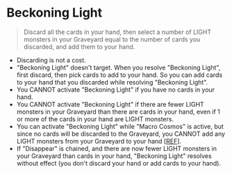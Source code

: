 # Beckoning Light

> Discard all the cards in your hand, then select a number of LIGHT monsters in your Graveyard equal to the number of cards you discarded, and add them to your hand.

*   Discarding is not a cost.
*   "Beckoning Light" doesn't target. When you resolve "Beckoning Light", first discard, then pick cards to add to your hand. So you can add cards to your hand that you discarded while resolving "Beckoning Light".
*   You CANNOT activate "Beckoning Light" if you have no cards in your hand.
*   You CANNOT activate "Beckoning Light" if there are fewer LIGHT monsters in your Graveyard than there are cards in your hand, even if 1 or more of the cards in your hand are LIGHT monsters.
*   You can activate "Beckoning Light" while "Macro Cosmos" is active, but since no cards will be discarded to the Graveyard, you CANNOT add any LIGHT monsters from your Graveyard to your hand \[[REF](https://www.pojo.biz/board/showthread.php?t=982726)\].
*   If "Disappear" is chained, and there are now fewer LIGHT monsters in your Graveyard than cards in your hand, "Beckoning Light" resolves without effect (you don't discard your hand or add cards to your hand).
